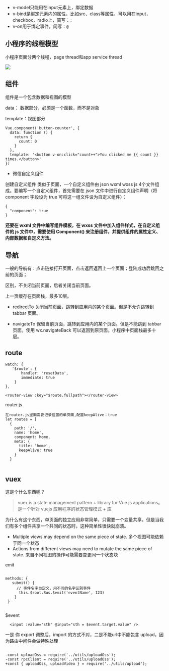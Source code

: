 - v-model只能用在input元素上，绑定数据
- v-bind是绑定元素内的属性，比如src、class等属性，可以用在input，checkbox，radio上，简写：`:`
- v-on用于绑定事件，简写：`@`

## 小程序的线程模型

小程序页面分两个线程，page thread和app service thread

![](https://tva1.sinaimg.cn/large/00831rSTgy1gcd9fe9j3aj30ie0s6758.jpg)

## 组件
组件是一个包含数据和视图的模型

data： 数据部分，必须是一个函数，而不是对象

template：视图部分

```
Vue.component('button-counter', {
  data: function () {
    return {
      count: 0
    }
  },
  template: '<button v-on:click="count++">You clicked me {{ count }} times.</button>'
})

```
- 微信自定义组件

创建自定义组件
类似于页面，一个自定义组件由 json wxml wxss js 4个文件组成。要编写一个自定义组件，首先需要在 json 文件中进行自定义组件声明（将 component 字段设为 true 可将这一组文件设为自定义组件）：

```
{
  "component": true
}

```
**还要在 wxml 文件中编写组件模板，在 wxss 文件中加入组件样式，在自定义组件的 js 文件中，需要使用 Component() 来注册组件，并提供组件的属性定义、内部数据和自定义方法。** 
 

 ## 导航

一般的导航有：点击链接打开页面，点击返回返回上一个页面；登陆成功后跳回之前的页面；

区别，不关闭当前页面，后者关闭当前页面。

上一页缓存在页面栈，最多10层。

 - redirectTo
 关闭当前页面，跳转到应用内的某个页面。但是不允许跳转到 tabbar 页面。

- navigateTo
保留当前页面，跳转到应用内的某个页面。但是不能跳到 tabbar 页面。使用 wx.navigateBack 可以返回到原页面。小程序中页面栈最多十层。





## route

```
watch: {
   '$route': {
       handler: 'resetData',
       immediate: true
    }
},
```
```
<router-view :key="$route.fullpath"></router-view>

```

router.js

```
在router.js里面需要记录位置的单页面,配置keepAlive：true
let routes = [
  {
    path: '/',
    name: 'home',
    component: home,
    meta: {
      title: 'home',
      keepAlive: true
    }
  }


```

## vuex
这是个什么东西呢？
>vuex is a state management pattern + library for Vue.js applications。是一个针对 vuejs 应用程序的状态管理模式 + 库

为什么有这个东西，单页面的独立应用非常简单，只需要一个变量共享。但是当我们有多个组件共享一个共同的状态时，这种简单性很快就崩溃。

- Multiple views may depend on the same piece of state. 多个视图可能依赖于同一个状态
- Actions from different views may need to mutate the same piece of state. 来自不同视图的操作可能需要变更同一个状态块



emit

```

methods: {
   submit() {
     // 事件名字自定义，用不同的名字区别事件
      this.$root.Bus.$emit('eventName', 123)
    }
 }
 
```
 
  
   $event 
  
```
  <input :value="sth" @input="sth = $event.target.value" />

```
  
  
  一是 你 export 调整后，import 的方式不对，二是不能url中不能包含 upload，因为路由中间件会做特殊处理
  
  ```
  
-const uploadOss = require('../utils/uploadOss');
-const rpcClient = require('../utils/uploadOss');
+const { uploadOss, uploadVideo } = require('../utils/upload');

```
  
  